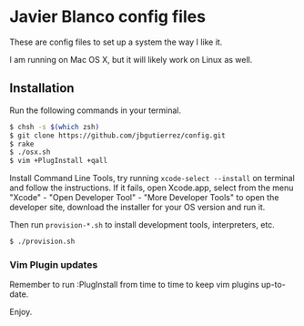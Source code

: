 # Javier Blanco config files

These are config files to set up a system the way I like it.

I am running on Mac OS X, but it will likely work on Linux as well.

## Installation

Run the following commands in your terminal.

```bash
$ chsh -s $(which zsh)
$ git clone https://github.com/jbgutierrez/config.git
$ rake
$ ./osx.sh
$ vim +PlugInstall +qall
```

Install Command Line Tools, try running `xcode-select --install` on
terminal and follow the instructions.  If it fails, open Xcode.app,
select from the menu "Xcode" - "Open Developer Tool" - "More Developer
Tools" to open the developer site, download the installer for your OS
version and run it.

Then run `provision-*.sh` to install development tools, interpreters, etc.

```bash
$ ./provision.sh
```

### Vim Plugin updates

Remember to run :PlugInstall from time to time to keep vim plugins up-to-date.

Enjoy.

